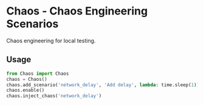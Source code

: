 # Chaos - Chaos Engineering Scenarios

Chaos engineering for local testing.

## Usage
```python
from Chaos import Chaos
chaos = Chaos()
chaos.add_scenario('network_delay', 'Add delay', lambda: time.sleep(1))
chaos.enable()
chaos.inject_chaos('network_delay')
```
